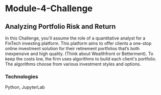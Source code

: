 # Module-4-Challenge


## Analyzing Portfolio Risk and Return
In this Challenge, you'll assume the role of a quantitative analyst for a FinTech investing platform. This platform aims to offer clients a one-stop online investment solution for their retirement portfolios that’s both inexpensive and high quality. (Think about Wealthfront or Betterment). To keep the costs low, the firm uses algorithms to build each client's portfolio. The algorithms choose from various investment styles and options.

### Technologies
Python, JupyterLab
